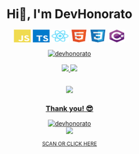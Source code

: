<h1 align="center">Hi👋, I'm DevHonorato</h1>
<!-- <h3 align="center">Languages</h3> -->
<div align="center" style="display: inline_block">
  <img align="center" alt="Honorato-Js" height="30" width="40" src="https://raw.githubusercontent.com/devicons/devicon/master/icons/javascript/javascript-plain.svg">
  <img align="center" alt="Honorato-Ts" height="30" width="40" src="https://raw.githubusercontent.com/devicons/devicon/master/icons/typescript/typescript-plain.svg">
  <img align="center" alt="Honorato-React" height="30" width="40" src="https://raw.githubusercontent.com/devicons/devicon/master/icons/react/react-original.svg">
  <img align="center" alt="Honorato-HTML" height="30" width="40" src="https://raw.githubusercontent.com/devicons/devicon/master/icons/html5/html5-original.svg">
  <img align="center" alt="Honorato-CSS" height="30" width="40" src="https://raw.githubusercontent.com/devicons/devicon/master/icons/css3/css3-original.svg">
  <!--<img align="center" alt="Honorato-Python" height="30" width="40" src="https://raw.githubusercontent.com/devicons/devicon/master/icons/python/python-original.svg">-->
  <img align="center" alt="Honorato-Csharp" height="30" width="40" src="https://raw.githubusercontent.com/devicons/devicon/master/icons/csharp/csharp-original.svg">
</div>

<br>

<div align="center">
  <a href="https://github.com/DevHonorato">
    <img src="https://github-readme-streak-stats.herokuapp.com/?user=devhonorato&theme=dark" alt="devhonorato" />
</div>

<br>

<div align="center">
  <a href="https://github.com/DevHonorato">
    <!--<img height="180em" src="https://github-readme-streak-stats.herokuapp.com/?user=devhonorato&theme=dark" alt="devhonorato" /> -->
    <img height="180em" src="https://github-readme-stats.vercel.app/api?username=DevHonorato&show_icons=true&theme=dark&include_all_commits=true&count_private=true" />
    <!--   <img height="180em" src="https://github-readme-stats.vercel.app/api/top-langs/?username=DevHonorato&theme=dark&layout=compact&langs_count=6"/> -->
<!-- </div>
<br>
<div align="center"> -->
  <a href="https://github.com/DevHonorato">
    <!--<img height="180em" src="https://github-readme-streak-stats.herokuapp.com/?user=devhonorato&theme=dark" alt="devhonorato" /> -->
    <!--   <img height="180em" src="https://github-readme-stats.vercel.app/api?username=DevHonorato&show_icons=true&theme=dark&include_all_commits=true&count_private=true"/> -->
    <img height="180em" src="https://github-readme-stats.vercel.app/api/top-langs/?username=DevHonorato&theme=dark&layout=compact&langs_count=6" />
</div>

<br>

<div align="center">
  
  ![](https://github-profile-trophy.vercel.app/?username=DevHonorato&theme=onestar&no-frame=false&no-bg=true&margin-w=4)
  
</div>
    
<h3 align="center">Thank you! 😎</h3>

<div align="center">
  <a href="https://github.com/DevHonorato">
    <img height="25em" src="https://komarev.com/ghpvc/?username=devhonorato&label=Total%20Views&color=373837&style=flat-square" alt="devhonorato" />
</div>
  
<div align="center">
  <a href="https://super-trunfo-paises.web.app/">
    <img height="150em" src="https://firebasestorage.googleapis.com/v0/b/super-trunfo-paises.appspot.com/o/Super%20Trunfo.png?alt=media&token=0db7ca70-8f36-45c6-9cf8-e7bdbc403668" />
</div>
  
<div align="center">
  <p style="font-size: 12px">
    <a href="https://super-trunfo-paises.web.app">
      SCAN OR CLICK HERE
    </a>
  </p>
</div>

<!--
**DevHonorato/DevHonorato** is a ✨ _special_ ✨ repository because its `README.md` (this file) appears on your GitHub profile.

Here are some ideas to get you started:

- 🔭 I’m currently working on ...
- 🌱 I’m currently learning ...
- 👯 I’m looking to collaborate on ...
- 🤔 I’m looking for help with ...
- 💬 Ask me about ...
- 📫 How to reach me: ...
- 😄 Pronouns: ...
- ⚡ Fun fact: ...
-->
